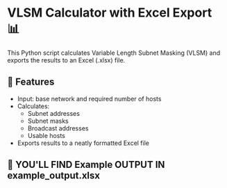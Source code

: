 # VLSM Calculator with Excel Export 📊

This Python script calculates Variable Length Subnet Masking (VLSM) and exports the results to an Excel (.xlsx) file.

## 🚀 Features

- Input: base network and required number of hosts
- Calculates:
  - Subnet addresses
  - Subnet masks
  - Broadcast addresses
  - Usable hosts
- Exports results to a neatly formatted Excel file

## 🧪 YOU'LL FIND Example OUTPUT IN example_output.xlsx
